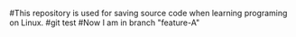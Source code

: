 #This repository is used for saving source code when learning programing on Linux.
#git test
#Now I am in branch "feature-A"

